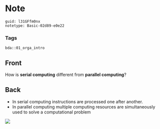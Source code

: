# Note
```
guid: l31GFfm0nx
notetype: Basic-02d89-e0e22
```

### Tags
```
bda::01_orga_intro
```

## Front
How is <b>serial computing</b> different from <b>parallel
computing</b>?

## Back
<ul>
  <li>In serial computing instructions are processed one after
  another.
  <li>In parallel computing multiple computing resources are
  simultaneously used to solve a computational problem
</ul><img src="paste-0544df89e5c9cc23ea1e7336c20ffc14794713e7.jpg">
